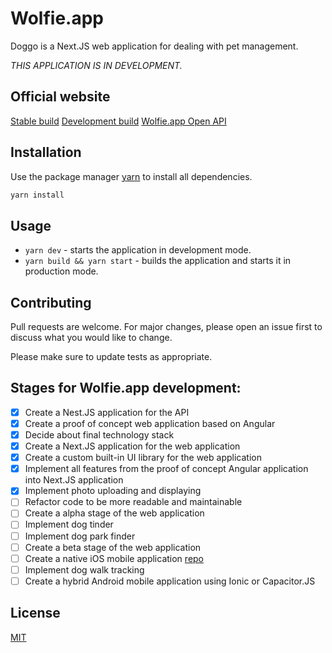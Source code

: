 # Wolfie.app

Doggo is a Next.JS web application for dealing with pet management.

_THIS APPLICATION IS IN DEVELOPMENT._

## Official website
[Stable build](https://wolfie.app)
[Development build](https://next.wolfie.app)
[Wolfie.app Open API](https://api.wolfie.app)

## Installation
Use the package manager [yarn](https://yarnpkg.com) to install all dependencies.

```bash
yarn install
```

## Usage
* `yarn dev` - starts the application in development mode.
* `yarn build && yarn start` - builds the application and starts it in production mode.

## Contributing
Pull requests are welcome. For major changes, please open an issue first to discuss what you would like to change.

Please make sure to update tests as appropriate.

## Stages for Wolfie.app development:
* [x] Create a Nest.JS application for the API
* [x] Create a proof of concept web application based on Angular
* [x] Decide about final technology stack
* [x] Create a Next.JS application for the web application
* [x] Create a custom built-in UI library for the web application
* [x] Implement all features from the proof of concept Angular application into Next.JS application
* [x] Implement photo uploading and displaying
* [ ] Refactor code to be more readable and maintainable
* [ ] Create a alpha stage of the web application
* [ ] Implement dog tinder
* [ ] Implement dog park finder
* [ ] Create a beta stage of the web application
* [ ] Create a native iOS mobile application [repo](https://github.com/amadeuszblanik/doggo-ios)
* [ ] Implement dog walk tracking
* [ ] Create a hybrid Android mobile application using Ionic or Capacitor.JS

## License
[MIT](https://choosealicense.com/licenses/mit/)
